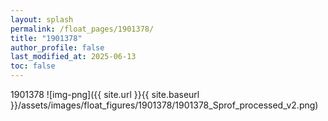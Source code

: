 ```yaml
---
layout: splash
permalink: /float_pages/1901378/
title: "1901378"
author_profile: false
last_modified_at: 2025-06-13
toc: false
---
```

 
1901378
![img-png]({{ site.url }}{{ site.baseurl }}/assets/images/float_figures/1901378/1901378_Sprof_processed_v2.png)